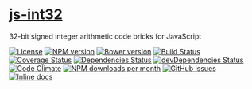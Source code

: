 [js-int32](http://aureooms.github.io/js-int32)
==

32-bit signed integer arithmetic code bricks for JavaScript

[![License](https://img.shields.io/github/license/aureooms/js-int32.svg?style=flat)](https://raw.githubusercontent.com/aureooms/js-int32/master/LICENSE)
[![NPM version](https://img.shields.io/npm/v/@aureooms/js-int32.svg?style=flat)](https://www.npmjs.org/package/@aureooms/js-int32)
[![Bower version](https://img.shields.io/bower/v/@aureooms/js-int32.svg?style=flat)](http://bower.io/search/?q=@aureooms/js-int32)
[![Build Status](https://img.shields.io/travis/aureooms/js-int32.svg?style=flat)](https://travis-ci.org/aureooms/js-int32)
[![Coverage Status](https://img.shields.io/coveralls/aureooms/js-int32.svg?style=flat)](https://coveralls.io/r/aureooms/js-int32)
[![Dependencies Status](https://img.shields.io/david/aureooms/js-int32.svg?style=flat)](https://david-dm.org/aureooms/js-int32#info=dependencies)
[![devDependencies Status](https://img.shields.io/david/dev/aureooms/js-int32.svg?style=flat)](https://david-dm.org/aureooms/js-int32#info=devDependencies)
[![Code Climate](https://img.shields.io/codeclimate/github/aureooms/js-int32.svg?style=flat)](https://codeclimate.com/github/aureooms/js-int32)
[![NPM downloads per month](https://img.shields.io/npm/dm/@aureooms/js-int32.svg?style=flat)](https://www.npmjs.org/package/@aureooms/js-int32)
[![GitHub issues](https://img.shields.io/github/issues/aureooms/js-int32.svg?style=flat)](https://github.com/aureooms/js-int32/issues)
[![Inline docs](http://inch-ci.org/github/aureooms/js-int32.svg?branch=master&style=shields)](http://inch-ci.org/github/aureooms/js-int32)
